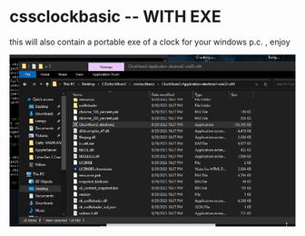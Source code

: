 # cssclockbasic  --  WITH EXE 
this will also contain a portable exe of a clock for your windows p.c. , enjoy 


<img src="cssclockanddate.gif" > </img>


